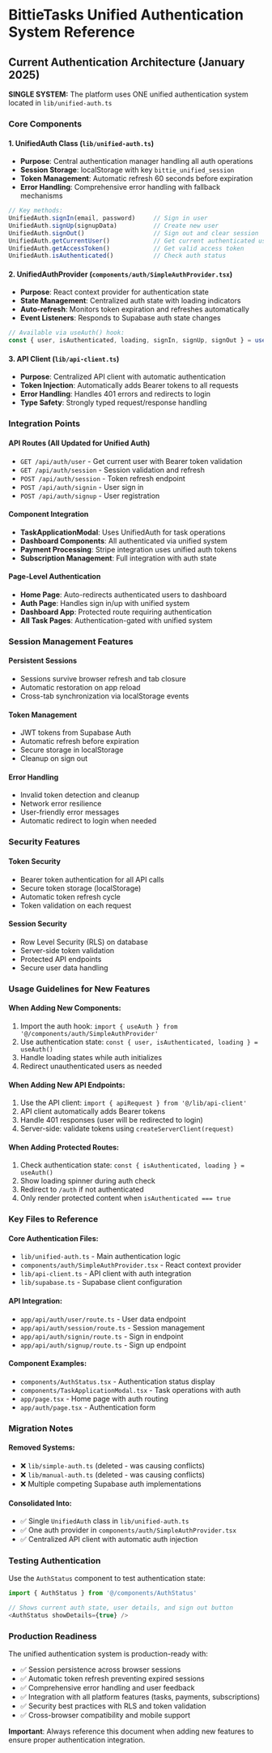 # BittieTasks Unified Authentication System Reference

## Current Authentication Architecture (January 2025)

**SINGLE SYSTEM:** The platform uses ONE unified authentication system located in `lib/unified-auth.ts`

### Core Components

#### 1. UnifiedAuth Class (`lib/unified-auth.ts`)
- **Purpose**: Central authentication manager handling all auth operations
- **Session Storage**: localStorage with key `bittie_unified_session`
- **Token Management**: Automatic refresh 60 seconds before expiration
- **Error Handling**: Comprehensive error handling with fallback mechanisms

```typescript
// Key methods:
UnifiedAuth.signIn(email, password)     // Sign in user
UnifiedAuth.signUp(signupData)          // Create new user
UnifiedAuth.signOut()                   // Sign out and clear session
UnifiedAuth.getCurrentUser()            // Get current authenticated user
UnifiedAuth.getAccessToken()            // Get valid access token
UnifiedAuth.isAuthenticated()           // Check auth status
```

#### 2. UnifiedAuthProvider (`components/auth/SimpleAuthProvider.tsx`)
- **Purpose**: React context provider for authentication state
- **State Management**: Centralized auth state with loading indicators
- **Auto-refresh**: Monitors token expiration and refreshes automatically
- **Event Listeners**: Responds to Supabase auth state changes

```typescript
// Available via useAuth() hook:
const { user, isAuthenticated, loading, signIn, signUp, signOut } = useAuth()
```

#### 3. API Client (`lib/api-client.ts`)
- **Purpose**: Centralized API client with automatic authentication
- **Token Injection**: Automatically adds Bearer tokens to all requests
- **Error Handling**: Handles 401 errors and redirects to login
- **Type Safety**: Strongly typed request/response handling

### Integration Points

#### API Routes (All Updated for Unified Auth)
- `GET /api/auth/user` - Get current user with Bearer token validation
- `GET /api/auth/session` - Session validation and refresh
- `POST /api/auth/session` - Token refresh endpoint
- `POST /api/auth/signin` - User sign in
- `POST /api/auth/signup` - User registration

#### Component Integration
- **TaskApplicationModal**: Uses UnifiedAuth for task operations
- **Dashboard Components**: All authenticated via unified system
- **Payment Processing**: Stripe integration uses unified auth tokens
- **Subscription Management**: Full integration with auth state

#### Page-Level Authentication
- **Home Page**: Auto-redirects authenticated users to dashboard
- **Auth Page**: Handles sign in/up with unified system
- **Dashboard App**: Protected route requiring authentication
- **All Task Pages**: Authentication-gated with unified system

### Session Management Features

#### Persistent Sessions
- Sessions survive browser refresh and tab closure
- Automatic restoration on app reload
- Cross-tab synchronization via localStorage events

#### Token Management
- JWT tokens from Supabase Auth
- Automatic refresh before expiration
- Secure storage in localStorage
- Cleanup on sign out

#### Error Handling
- Invalid token detection and cleanup
- Network error resilience
- User-friendly error messages
- Automatic redirect to login when needed

### Security Features

#### Token Security
- Bearer token authentication for all API calls
- Secure token storage (localStorage)
- Automatic token refresh cycle
- Token validation on each request

#### Session Security
- Row Level Security (RLS) on database
- Server-side token validation
- Protected API endpoints
- Secure user data handling

### Usage Guidelines for New Features

#### When Adding New Components:
1. Import the auth hook: `import { useAuth } from '@/components/auth/SimpleAuthProvider'`
2. Use authentication state: `const { user, isAuthenticated, loading } = useAuth()`
3. Handle loading states while auth initializes
4. Redirect unauthenticated users as needed

#### When Adding New API Endpoints:
1. Use the API client: `import { apiRequest } from '@/lib/api-client'`
2. API client automatically adds Bearer tokens
3. Handle 401 responses (user will be redirected to login)
4. Server-side: validate tokens using `createServerClient(request)`

#### When Adding Protected Routes:
1. Check authentication state: `const { isAuthenticated, loading } = useAuth()`
2. Show loading spinner during auth check
3. Redirect to `/auth` if not authenticated
4. Only render protected content when `isAuthenticated === true`

### Key Files to Reference

#### Core Authentication Files:
- `lib/unified-auth.ts` - Main authentication logic
- `components/auth/SimpleAuthProvider.tsx` - React context provider  
- `lib/api-client.ts` - API client with auth integration
- `lib/supabase.ts` - Supabase client configuration

#### API Integration:
- `app/api/auth/user/route.ts` - User data endpoint
- `app/api/auth/session/route.ts` - Session management
- `app/api/auth/signin/route.ts` - Sign in endpoint
- `app/api/auth/signup/route.ts` - Sign up endpoint

#### Component Examples:
- `components/AuthStatus.tsx` - Authentication status display
- `components/TaskApplicationModal.tsx` - Task operations with auth
- `app/page.tsx` - Home page with auth routing
- `app/auth/page.tsx` - Authentication form

### Migration Notes

#### Removed Systems:
- ❌ `lib/simple-auth.ts` (deleted - was causing conflicts)
- ❌ `lib/manual-auth.ts` (deleted - was causing conflicts)
- ❌ Multiple competing Supabase auth implementations

#### Consolidated Into:
- ✅ Single `UnifiedAuth` class in `lib/unified-auth.ts`
- ✅ One auth provider in `components/auth/SimpleAuthProvider.tsx`
- ✅ Centralized API client with automatic auth injection

### Testing Authentication

Use the `AuthStatus` component to test authentication state:

```typescript
import { AuthStatus } from '@/components/AuthStatus'

// Shows current auth state, user details, and sign out button
<AuthStatus showDetails={true} />
```

### Production Readiness

The unified authentication system is production-ready with:
- ✅ Session persistence across browser sessions
- ✅ Automatic token refresh preventing expired sessions
- ✅ Comprehensive error handling and user feedback
- ✅ Integration with all platform features (tasks, payments, subscriptions)
- ✅ Security best practices with RLS and token validation
- ✅ Cross-browser compatibility and mobile support

**Important**: Always reference this document when adding new features to ensure proper authentication integration.